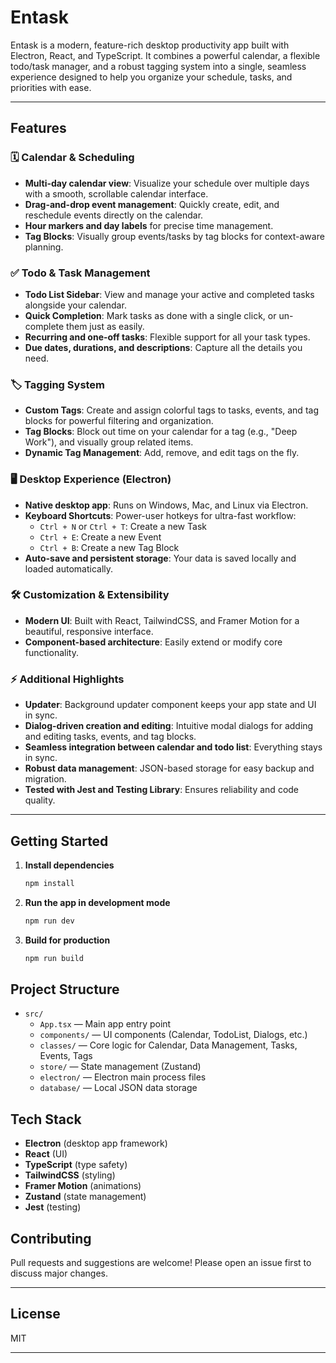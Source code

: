 # Entask

Entask is a modern, feature-rich desktop productivity app built with Electron, React, and TypeScript. It combines a powerful calendar, a flexible todo/task manager, and a robust tagging system into a single, seamless experience designed to help you organize your schedule, tasks, and priorities with ease.

---

## Features

### 🗓️ Calendar & Scheduling

- **Multi-day calendar view**: Visualize your schedule over multiple days with a smooth, scrollable calendar interface.
- **Drag-and-drop event management**: Quickly create, edit, and reschedule events directly on the calendar.
- **Hour markers and day labels** for precise time management.
- **Tag Blocks**: Visually group events/tasks by tag blocks for context-aware planning.

### ✅ Todo & Task Management

- **Todo List Sidebar**: View and manage your active and completed tasks alongside your calendar.
- **Quick Completion**: Mark tasks as done with a single click, or un-complete them just as easily.
- **Recurring and one-off tasks**: Flexible support for all your task types.
- **Due dates, durations, and descriptions**: Capture all the details you need.

### 🏷️ Tagging System

- **Custom Tags**: Create and assign colorful tags to tasks, events, and tag blocks for powerful filtering and organization.
- **Tag Blocks**: Block out time on your calendar for a tag (e.g., "Deep Work"), and visually group related items.
- **Dynamic Tag Management**: Add, remove, and edit tags on the fly.

### 🖥️ Desktop Experience (Electron)

- **Native desktop app**: Runs on Windows, Mac, and Linux via Electron.
- **Keyboard Shortcuts**: Power-user hotkeys for ultra-fast workflow:
  - `Ctrl + N` or `Ctrl + T`: Create a new Task
  - `Ctrl + E`: Create a new Event
  - `Ctrl + B`: Create a new Tag Block
- **Auto-save and persistent storage**: Your data is saved locally and loaded automatically.

### 🛠️ Customization & Extensibility

- **Modern UI**: Built with React, TailwindCSS, and Framer Motion for a beautiful, responsive interface.
- **Component-based architecture**: Easily extend or modify core functionality.

### ⚡ Additional Highlights

- **Updater**: Background updater component keeps your app state and UI in sync.
- **Dialog-driven creation and editing**: Intuitive modal dialogs for adding and editing tasks, events, and tag blocks.
- **Seamless integration between calendar and todo list**: Everything stays in sync.
- **Robust data management**: JSON-based storage for easy backup and migration.
- **Tested with Jest and Testing Library**: Ensures reliability and code quality.

---

## Getting Started

1. **Install dependencies**

   ```bash
   npm install
   ```

2. **Run the app in development mode**

   ```bash
   npm run dev
   ```

3. **Build for production**

   ```bash
   npm run build
   ```

## Project Structure

- `src/`
  - `App.tsx` — Main app entry point
  - `components/` — UI components (Calendar, TodoList, Dialogs, etc.)
  - `classes/` — Core logic for Calendar, Data Management, Tasks, Events, Tags
  - `store/` — State management (Zustand)
  - `electron/` — Electron main process files
  - `database/` — Local JSON data storage

## Tech Stack

- **Electron** (desktop app framework)
- **React** (UI)
- **TypeScript** (type safety)
- **TailwindCSS** (styling)
- **Framer Motion** (animations)
- **Zustand** (state management)
- **Jest** (testing)

## Contributing

Pull requests and suggestions are welcome! Please open an issue first to discuss major changes.

---

## License

MIT

---

